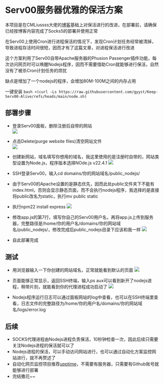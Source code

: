# Serv00服务器优雅的保活方案
本项目是在CMLiussss大佬的[博客](https://blog.cmliussss.com/p/Serv00-Socks5/)基础上对保活进行的改进，在部署前，请确保已经按博客内容完成了Socks5的部署并使用正常

在Serv00上使用Cron进行进程保活的情况下，发现Cron计划任务经常被清掉，导致进程存活时间很短，因而才有了这篇文章，对进程保活进行改进

这个方案利用了Serv00自带Apache服务器的Phusion Passenger插件功能，每次访问网页时可以唤醒Nodejs程序，因而不需要借助Cron就能够进行保活，自然没有了被杀Cron计划任务的烦扰

缺点是增加了一个nodejs的程序，会增加80M-100M之间的内存占用

一键安装 `bash <(curl -Ls https://raw.githubusercontent.com/gyyst/Keep-Serv00-Alive/refs/heads/main/node.sh)`

## 部署步骤
- 登录Serv00面板，删除注册后自带的网站<br>
![](imgs/1.png)

- 点击Delete(purge website files)清空网站文件<br>
![](imgs/2.png)

- 创建新网站，域名填写你想用的域名，我这里使用的是注册时自带的，网站类型设置为Node.js，程序版本选择NOde.js v22.4.1
![](imgs/3.png)

- SSH登录Serv00，输入cd domains/你的网站域名/public_nodejs/
- 由于Serv00的Apache设置的是静态优先，因而此处public文件夹下不能有index.html，否则会显示静态页面，而不会执行nodejs程序，我选择的是直接将public改名为static，执行mv public static
- 执行npm22 install express
![](imgs/4.png)

- 修改app.js的第7行，填写你自己的Serv00用户名，再将app.js上传到服务器，完整路径是/home/你的用户名/domains/你的网站域名/public_nodejs/，修改完成后public_nodejs目录下应该和我一样
![](imgs/5.png)

- 自此部署完成

## 测试
- 用浏览器输入一下你创建的网站域名，正常就能看到默认的页面
![](imgs/6.png)

- 页面能够正常显示，返回SSH终端，输入ps aux可以看到新开了nodejs进程，稍带片刻，就能看到你的代理进程成功启动了
![](imgs/7.png)

- Nodejs程序运行日志可以通过面板网站的log中查看，也可以在SSH终端里查看，日志文件的完整路径为/home/你的用户名/domains/你的网站域名/logs/error.log

## 后续
- SOCKS代理进程由Nodejs进程负责保活，10秒钟检查一次，因此后续只需要关注Nodejs进程的保活就可以了
- Nodejs进程的保活，可以手动访问网站进行，也可以通过自动化方案监控网站进行，就不再赘述了
- 自动化网页监控项目推荐[upptime](https://github.com/upptime/upptime)，不需要有服务器，只需要有Github账号就能够进行部署
- 完结撒花~~
